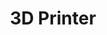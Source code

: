 ---
templateKey: 'three-d'
path: /products/3d-printer
title: 3D Printer
image: /img/products/3d-printer_hero-image@2x.jpg
mainpitch:
  title: COMBINING PIONEERING TECHNOLOGY & SCIENCE WITH THE POWER OF NATURE
  description: >
    The Apollon designed, patent pending 3D Pharmaceutical Printer (3Dispensary™) is a unique solution to transportation and regulation limitations  
  image: /img/products/3d-printer_graph@2x.png
  list: >

     * Designed to overcome import/export regulations on cannabinoids and THC

     * Apollon formulation medicines can be printed ‘in house’ using bio ink

     * Ensures consistency

     * Specific formulation ‘recipes’ can be emailed over to a printer

     * Revolutionising drug manufacturing

     * Already commercially available

     * Requires the purchasing company to be fully licensed





---